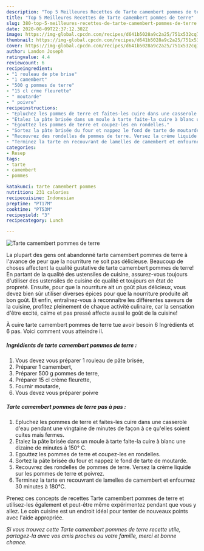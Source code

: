 ```yaml
---
description: "Top 5 Meilleures Recettes de Tarte camembert pommes de terre"
title: "Top 5 Meilleures Recettes de Tarte camembert pommes de terre"
slug: 380-top-5-meilleures-recettes-de-tarte-camembert-pommes-de-terre
date: 2020-08-09T22:37:12.302Z
image: https://img-global.cpcdn.com/recipes/d641b5028a9c2a25/751x532cq70/tarte-camembert-pommes-de-terre-photo-principale-de-la-recette.jpg
thumbnail: https://img-global.cpcdn.com/recipes/d641b5028a9c2a25/751x532cq70/tarte-camembert-pommes-de-terre-photo-principale-de-la-recette.jpg
cover: https://img-global.cpcdn.com/recipes/d641b5028a9c2a25/751x532cq70/tarte-camembert-pommes-de-terre-photo-principale-de-la-recette.jpg
author: Landon Joseph
ratingvalue: 4.4
reviewcount: 6
recipeingredient:
- "1 rouleau de pte brise"
- "1 camembert"
- "500 g pommes de terre"
- "15 cl crme fleurette"
- " moutarde"
- " poivre"
recipeinstructions:
- "Epluchez les pommes de terre et faites-les cuire dans une casserole d&#39;eau pendant une vingtaine de minutes de façon à ce qu&#39;elles soient cuites mais fermes."
- "Etalez la pâte brisée dans un moule à tarte faite-la cuire à blanc une dizaine de minutes à 150° C."
- "Egouttez les pommes de terre et coupez-les en rondelles."
- "Sortez la pâte brisée du four et nappez le fond de tarte de moutarde."
- "Recouvrez des rondelles de pommes de terre. Versez la crème liquide sur les pommes de terre et poivrez."
- "Terminez la tarte en recouvrant de lamelles de camembert et enfournez 30 minutes à 180°C."
categories:
- Resep
tags:
- tarte
- camembert
- pommes

katakunci: tarte camembert pommes 
nutrition: 231 calories
recipecuisine: Indonesian
preptime: "PT17M"
cooktime: "PT53M"
recipeyield: "3"
recipecategory: Lunch

---
```



![Tarte camembert pommes de terre](https://img-global.cpcdn.com/recipes/d641b5028a9c2a25/751x532cq70/tarte-camembert-pommes-de-terre-photo-principale-de-la-recette.jpg)

La plupart des gens ont abandonné tarte camembert pommes de terre à l'avance de peur que la nourriture ne soit pas délicieuse. Beaucoup de choses affectent la qualité gustative de tarte camembert pommes de terre! En partant de la qualité des ustensiles de cuisine, assurez-vous toujours d'utiliser des ustensiles de cuisine de qualité et toujours en état de propreté. Ensuite, pour que la nourriture ait un goût plus délicieux, vous devez bien sûr utiliser diverses épices pour que la nourriture produite ait bon goût. Et enfin, entraînez-vous à reconnaître les différentes saveurs de la cuisine, profitez pleinement de chaque activité culinaire, car la sensation d'être excité, calme et pas pressé affecte aussi le goût de la cuisine!

<!--inarticleads1-->

À cuire tarte camembert pommes de terre tue avoir besoin 6 Ingrédients et 6 pas. Voici comment vous atteindre il.

##### Ingrédients de tarte camembert pommes de terre :

1. Vous devez vous préparer 1 rouleau de pâte brisée,
1. Préparer 1 camembert,
1. Préparer 500 g pommes de terre,
1. Préparer 15 cl crème fleurette,
1. Fournir  moutarde,
1. Vous devez vous préparer  poivre




<!--inarticleads2-->

##### Tarte camembert pommes de terre pas à pas :

1. Epluchez les pommes de terre et faites-les cuire dans une casserole d&#39;eau pendant une vingtaine de minutes de façon à ce qu&#39;elles soient cuites mais fermes.
1. Etalez la pâte brisée dans un moule à tarte faite-la cuire à blanc une dizaine de minutes à 150° C.
1. Egouttez les pommes de terre et coupez-les en rondelles.
1. Sortez la pâte brisée du four et nappez le fond de tarte de moutarde.
1. Recouvrez des rondelles de pommes de terre. Versez la crème liquide sur les pommes de terre et poivrez.
1. Terminez la tarte en recouvrant de lamelles de camembert et enfournez 30 minutes à 180°C.




<!--inarticleads1-->

<p>
Prenez ces concepts de recettes Tarte camembert pommes de terre et utilisez-les également et peut-être même expérimentez pendant que vous y allez. Le coin cuisine est un endroit idéal pour tenter de nouveaux points avec l'aide appropriée.
</p>

<p>
<i>Si vous trouvez cette Tarte camembert pommes de terre recette utile, partagez-la avec vos amis proches ou votre famille, merci et bonne chance.</i>
</p>
